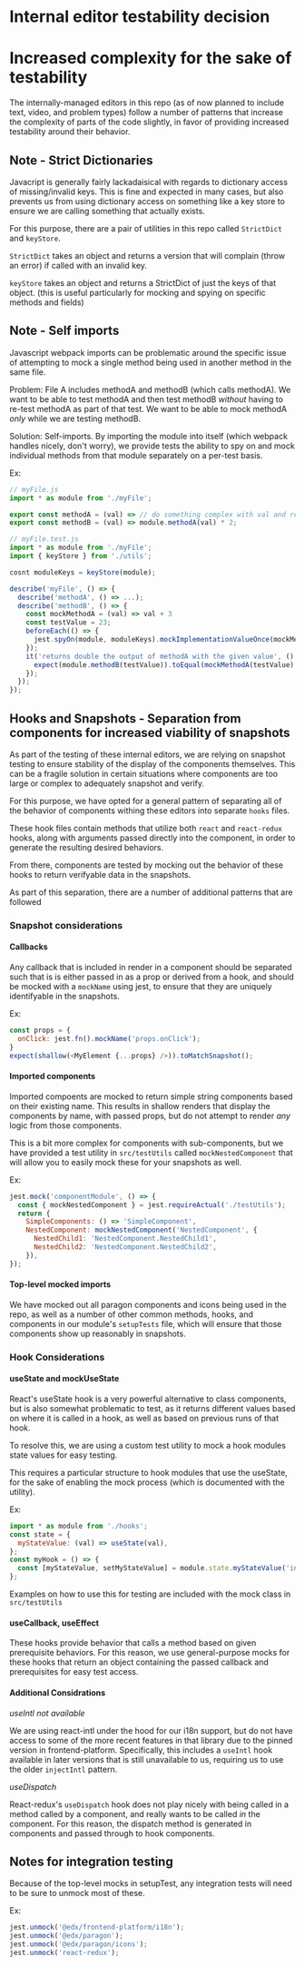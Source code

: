 # Internal editor testability decision

# Increased complexity for the sake of testability
The internally-managed editors in this repo (as of now planned to include text, video, and problem types) follow a number of patterns that increase the complexity of parts of the code slightly, in favor of providing increased testability around their behavior.

## Note - Strict Dictionaries
Javacript is generally fairly lackadaisical with regards to dictionary access of missing/invalid keys.  This is fine and expected in many cases, but also prevents us from using dictionary access on something like a key store to ensure we are calling something that actually exists.

For this purpose, there are a pair of utilities in this repo called `StrictDict` and `keyStore`.

`StrictDict` takes an object and returns a version that will complain (throw an error) if called with an invalid key.

`keyStore` takes an object and returns a StrictDict of just the keys of that object.  (this is useful particularly for mocking and spying on specific methods and fields)

## Note - Self imports
Javascript webpack imports can be problematic around the specific issue of attempting to mock a single method being used in another method in the same file.  

Problem: File A includes methodA and methodB (which calls methodA).  We want to be able to test methodA and then test methodB *without* having to re-test methodA as part of that test.  We want to be able to mock methodA *only* while we are testing methodB.

Solution: Self-imports.  By importing the module into itself (which webpack handles nicely, don't worry), we provide tests the ability to spy on and mock individual methods from that module separately on a per-test basis.

Ex:
```javascript
// myFile.js
import * as module from './myFile';

export const methodA = (val) => // do something complex with val and return a number
export const methodB = (val) => module.methodA(val) * 2;

// myFile.test.js
import * as module from './myFile';
import { keyStore } from './utils';

cosnt moduleKeys = keyStore(module);

describe('myFile', () => {
  describe('methodA', () => ...);
  describe('methodB', () => {
    const mockMethodA = (val) => val + 3
    const testValue = 23;
    beforeEach(() => {
      jest.spyOn(module, moduleKeys).mockImplementationValueOnce(mockMethodA);
    });
    it('returns double the output of methodA with the given value', () => {
      expect(module.methodB(testValue)).toEqual(mockMethodA(testValue) + 3);
    });
  });
});
```

## Hooks and Snapshots - Separation from components for increased viability of snapshots
As part of the testing of these internal editors, we are relying on snapshot testing to ensure stability of the display of the components themselves.  This can be a fragile solution in certain situations where components are too large or complex to adequately snapshot and verify.

For this purpose, we have opted for a general pattern of separating all of the behavior of components withing these editors into separate `hooks` files.

These hook files contain methods that utilize both `react` and `react-redux` hooks, along with arguments passed directly into the component, in order to generate the resulting desired behaviors.

From there, components are tested by mocking out the behavior of these hooks to return verifyable data in the snapshots.

As part of this separation, there are a number of additional patterns that are followed 

### Snapshot considerations
#### Callbacks
Any callback that is included in render in a component should be separated such that is is either passed in as a prop or derived from a hook, and should be mocked with a `mockName` using jest, to ensure that they are uniquely identifyable in the snapshots.

Ex: 
```javascript
const props = {
  onClick: jest.fn().mockName('props.onClick');
}
expect(shallow(<MyElement {...props} />)).toMatchSnapshot();
```

#### Imported components
Imported compoents are mocked to return simple string components based on their existing name.  This results in shallow renders that display the components by name, with passed props, but do not attempt to render *any* logic from those components.

This is a bit more complex for components with sub-components, but we have provided a test utility in `src/testUtils` called `mockNestedComponent` that will allow you to easily mock these for your snapshots as well.

Ex:
```javascript
jest.mock('componentModule', () => {
  const { mockNestedComponent } = jest.requireActual('./testUtils');
  return {
    SimpleComponents: () => 'SimpleComponent',
    NestedComponent: mockNestedComponent('NestedComponent', {
      NestedChild1: 'NestedComponent.NestedChild1',
      NestedChild2: 'NestedComponent.NestedChild2',
    }),
});
```
#### Top-level mocked imports
We have mocked out all paragon components and icons being used in the repo, as well as a number of other common methods, hooks, and components in our module's `setupTests` file, which will ensure that those components show up reasonably in snapshots.

### Hook Considerations
#### useState and mockUseState
React's useState hook is a very powerful alternative to class components, but is also somewhat problematic to test, as it returns different values based on where it is called in a hook, as well as based on previous runs of that hook.

To resolve this, we are using a custom test utility to mock a hook modules state values for easy testing.

This requires a particular structure to hook modules that use the useState, for the sake of enabling the mock process (which is documented with the utility).

Ex:
```javascript
import * as module from './hooks';
const state = {
  myStateValue: (val) => useState(val),
};
const myHook = () => {
  const [myStateValue, setMyStateValue] = module.state.myStateValue('initialValue');
};
```
Examples on how to use this for testing are included with the mock class in `src/testUtils`

#### useCallback, useEffect
These hooks provide behavior that calls a method based on given prerequisite behaviors.
For this reason, we use general-purpose mocks for these hooks that return an object containing the passed callback and prerequisites for easy test access.

#### Additional Considrations
*useIntl not available*

We are using react-intl under the hood for our i18n support, but do not have access to some of the more recent features in that library due to the pinned version in frontend-platform.  Specifically, this includes a `useIntl` hook available in later versions that is still unavailable to us, requiring us to use the older `injectIntl` pattern.

*useDispatch*

React-redux's `useDispatch` hook does not play nicely with being called in a method called by a component, and really wants to be called *in* the component.  For this reason, the dispatch method is generated in components and passed through to hook components.

## Notes for integration testing
Because of the top-level mocks in setupTest, any integration tests will need to be sure to unmock most of these.

Ex:
```javascript
jest.unmock('@edx/frontend-platform/i18n');
jest.unmock('@edx/paragon');
jest.unmock('@edx/paragon/icons');
jest.unmock('react-redux');
```
